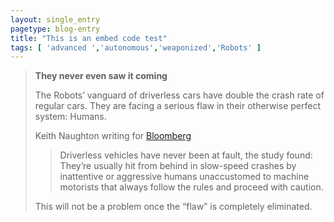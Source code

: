 ```yaml
---
layout: single_entry
pagetype: blog-entry
title: "This is an embed code test"
tags: [ 'advanced ','autonomous','weaponized','Robots' ]
---
```

<blockquote class="machines-embed"><p><strong>They never even saw it coming</strong></p><p>The Robots’ vanguard of driverless cars have double the crash rate of regular cars.  They are facing a serious flaw in their otherwise perfect system: Humans.</p><p>Keith Naughton writing for <a href="http://www.bloomberg.com/news/articles/2015-12-18/humans-are-slamming-into-driverless-cars-and-exposing-a-key-flaw">Bloomberg</a></p><blockquote>  <p>Driverless vehicles have never been at fault, the study found: They’re usually hit from behind in slow-speed crashes by inattentive or aggressive humans unaccustomed to machine motorists that always follow the rules and proceed with caution.</p></blockquote><p>This will not be a problem once the “flaw” is completely eliminated.</p></blockquote><script async src="/scripts/irotm_style_load.js" charset="utf-8"></script>
